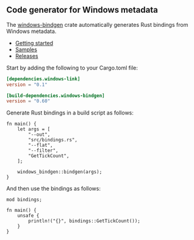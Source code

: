 ## Code generator for Windows metadata

The [windows-bindgen](https://crates.io/crates/windows-bindgen) crate automatically generates Rust bindings from Windows metadata.

* [Getting started](https://kennykerr.ca/rust-getting-started/)
* [Samples](https://github.com/microsoft/windows-rs/tree/master/crates/samples)
* [Releases](https://github.com/microsoft/windows-rs/releases)

Start by adding the following to your Cargo.toml file:

```toml
[dependencies.windows-link]
version = "0.1"

[build-dependencies.windows-bindgen]
version = "0.60"
```

Generate Rust bindings in a build script as follows:

```rust,no_run
fn main() {
    let args = [
        "--out",
        "src/bindings.rs",
        "--flat",
        "--filter",
        "GetTickCount",
    ];

    windows_bindgen::bindgen(args);
}
```

And then use the bindings as follows:

```rust,ignore
mod bindings;

fn main() {
    unsafe {
        println!("{}", bindings::GetTickCount());
    }
}
```
